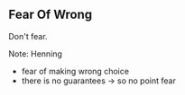 ##  Fear Of Wrong

Don't fear.

Note:
Henning

- fear of making wrong choice
- there is no guarantees -> so no point fear
